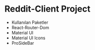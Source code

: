 # Reddit-Client Project

- Kullanılan Paketler
 - React-Router-Dom
 - Material UI
 - Material UI Icons
 - ProSideBar 
